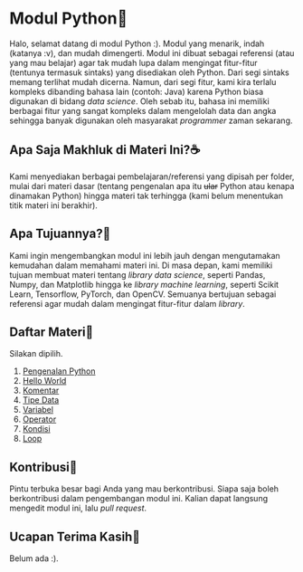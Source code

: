 # Modul Python🐍
Halo, selamat datang di modul Python :). Modul yang menarik, indah (katanya :v), dan mudah dimengerti. Modul ini dibuat sebagai referensi (atau yang mau belajar) agar tak mudah lupa dalam mengingat fitur-fitur (tentunya termasuk sintaks) yang disediakan oleh Python. Dari segi sintaks memang terlihat mudah dicerna. Namun, dari segi fitur, kami kira terlalu kompleks dibanding bahasa lain (contoh: Java) karena Python biasa digunakan di bidang *data science*. Oleh sebab itu, bahasa ini memiliki berbagai fitur yang sangat kompleks dalam mengelolah data dan angka sehingga banyak digunakan oleh masyarakat *programmer* zaman sekarang.

## Apa Saja Makhluk di Materi Ini?☕
Kami menyediakan berbagai pembelajaran/referensi yang dipisah per folder, mulai dari materi dasar (tentang pengenalan apa itu ~~ular~~ Python atau kenapa dinamakan Python) hingga materi tak terhingga (kami belum menentukan titik materi ini berakhir).

## Apa Tujuannya?🌵
Kami ingin mengembangkan modul ini lebih jauh dengan mengutamakan kemudahan dalam memahami materi ini. Di masa depan, kami memiliki tujuan membuat materi tentang *library* *data science*, seperti Pandas, Numpy, dan Matplotlib hingga ke *library* *machine learning*, seperti Scikit Learn, Tensorflow, PyTorch, dan OpenCV. Semuanya bertujuan sebagai referensi agar mudah dalam mengingat fitur-fitur dalam *library*.

## Daftar Materi📃
Silakan dipilih.

1. [Pengenalan Python](https://github.com/moez-rd/modul-python/tree/main/1-pengenalan-python)
2. [Hello World](https://github.com/moez-rd/modul-python/tree/main/2-hello-world)
3. [Komentar](https://github.com/moez-rd/modul-python/tree/main/3-komentar)
4. [Tipe Data](https://github.com/moez-rd/modul-python/tree/main/4-tipe-data)
5. [Variabel](https://github.com/moez-rd/modul-python/tree/main/5-variabel)
6. [Operator](https://github.com/moez-rd/modul-python/tree/main/6-operator)
7. [Kondisi](https://github.com/moez-rd/modul-python/tree/main/7-kondisi)
8. [Loop](https://github.com/moez-rd/modul-python/tree/main/8-loop)

## Kontribusi🧩
Pintu terbuka besar bagi Anda yang mau berkontribusi. Siapa saja boleh berkontribusi dalam pengembangan modul ini. Kalian dapat langsung mengedit modul ini, lalu *pull request*.

## Ucapan Terima Kasih🙏
Belum ada :).